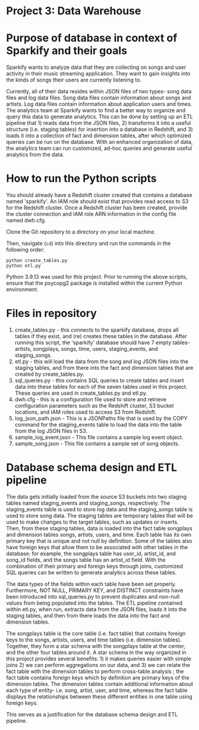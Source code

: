 # Project 3: Data Warehouse

# Purpose of database in context of Sparkify and their goals

Sparkify wants to analyze data that they are collecting on songs and user activity in their music streaming application. They want to gain insights into the kinds of songs their users are currently listening to.

Currently, all of their data resides within JSON files of two types- song data files and log data files. Song data files contain information about songs and artists. Log data files contain information about application users and times. The analytics team at Sparkify wants to find a better way to organize and query this data to generate analytics. This can be done by setting up an ETL pipeline that 1) reads data from the JSON files, 2) transforms it into a useful structure (i.e. staging tables) for insertion into a database in Redshift, and 3) loads it into a collection of fact and dimension tables, after which optimized queries can be run on the database. With an enhanced organization of data, the analytics team can run customized, ad-hoc queries and generate useful analytics from the data. 

# How to run the Python scripts

You should already have a Redshift cluster created that contains a database named 'sparkify'. An IAM role
should exist that provides read access to S3 for the Redshift cluster. Once a Redshift cluster has been
created, provide the cluster connection and IAM role ARN information in the config file named dwh.cfg.

Clone the Git repository to a directory on your local machine. 

Then, navigate (```cd```) into this directory and run the commands in the following order:

```
python create_tables.py
python etl.py
```

Python 3.9.13 was used for this project. Prior to running the above scripts, ensure that the psycopg2 package is installed within the current Python environment. 

# Files in repository

1) create_tables.py - this connects to the sparkify database, drops all tables if they exist, and (re) creates these tables in the database. After running this script, the 'sparkify' database should have 7 empty tables- artists, songplays, songs, time, users, staging_events, and staging_songs. 
2) etl.py - this will load the data from the song and log JSON files into the staging tables, and from there into the fact and dimension tables that are created by create_tables.py.
3) sql_queries.py - this contains SQL queries to create tables and insert data into these tables for each of the seven tables used in this project. These queries are used in create_tables.py and etl.py. 
4) dwh.cfg - this is a configuration file used to store and retrieve configuration parameters such as the
Redshift cluster, S3 bucket locations, and IAM roles used to access S3 from Redshift.
5) log_json_path.json - This is a JSONPaths file that is used by the COPY command for the staging_events table
to load the data into the table from the log JSON files in S3. 
6) sample_log_event.json - This file contains a sample log event object.
7) sample_song.json - This file contains a sample set of song objects.

# Database schema design and ETL pipeline

The data gets initially loaded from the source S3 buckets into two staging tables named staging_events and staging_songs, respectively. The staging_events table is used to store log data and the staging_songs table is used to store song data. The staging tables are temporary tables that will be used to make changes to the target tables, such as updates or inserts. Then, from these staging tables, data is loaded into the fact table songplays and dimension tables songs, artists, users, and time. Each table has its own primary key that is unique and not null by definition. Some of the tables also have foreign keys that allow them to be associated with other tables in the database: for example, the songplays table has user_id, artist_id, and song_id fields, and the songs table has an artist_id field. With the combination of their primary and foreign keys through joins, customized SQL queries can be written to generate analytics across these tables. 

The data types of the fields within each table have been set properly. Furthermore, NOT NULL, PRIMARY KEY, and DISTINCT constraints have been introduced into sql_queries.py to prevent duplicates and non-null values from being populated into the tables. The ETL pipeline contained within etl.py, when run, extracts data from the JSON files, loads it into the staging tables, and then from there loads the data into the fact and dimension tables.

The songplays table is the core table (i.e. fact table) that contains foreign keys to the songs, artists, users, and time tables (i.e. dimension tables).  Together, they form a star schema with the songplays table at the center, and the other four tables around it. A star schema in the way organized in this project provides several benefits: 1) it makes queries easier with simple joins 2) we can perform aggregations on our data, and 3) we can relate the fact table with the dimension tables to perform cross-table analysis ; the fact table contains foreign keys which by definition are primary keys of the dimension tables. The dimension tables contain additional information about each type of entity- i.e. song, artist, user, and time, whereas the fact table displays the relationships between these different entities in one table using foreign keys. 

This serves as a justification for the database schema design and ETL pipeline. 

